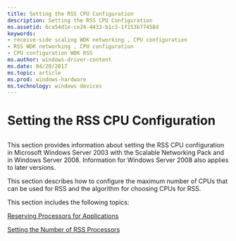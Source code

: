 ```yaml
---
title: Setting the RSS CPU Configuration
description: Setting the RSS CPU Configuration
ms.assetid: 6ca54d1e-ce24-4433-b1c3-1f153b77458d
keywords:
- receive-side scaling WDK networking , CPU configuration
- RSS WDK networking , CPU configuration
- CPU configuration WDK RSS
ms.author: windows-driver-content
ms.date: 04/20/2017
ms.topic: article
ms.prod: windows-hardware
ms.technology: windows-devices
---
```


# Setting the RSS CPU Configuration


## <a href="" id="ddk-setting-the-rss-cpu-configuration-ng"></a>


This section provides information about setting the RSS CPU configuration in Microsoft Windows Server 2003 with the Scalable Networking Pack and in Windows Server 2008. Information for Windows Server 2008 also applies to later versions.

This section describes how to configure the maximum number of CPUs that can be used for RSS and the algorithm for choosing CPUs for RSS.

This section includes the following topics:

[Reserving Processors for Applications](reserving-processors-for-applications.md)

[Setting the Number of RSS Processors](setting-the-number-of-rss-processors.md)

 

 





